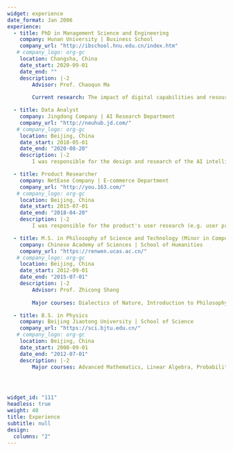 ```yaml
---
widget: experience
date_format: Jan 2006
experience:
  - title: PhD in Management Science and Engineering
    company: Hunan University | Business School
    company_url: "http://ibschool.hnu.edu.cn/index.htm"
   # company_logo: org-gc
    location: Changsha, China
    date_start: 2020-09-01
    date_end: ""
    description: |-2
        Advisor: Prof. Chaoqun Ma
        
        Current research: The impact of digital capabilities and resource synergy on breakthrough innovation in the digital economy

  - title: Data Analyst
    company: Jingdong Company | AI Research Department
    company_url: "http://neuhub.jd.com/"
   # company_logo: org-gc
    location: Beijing, China
    date_start: 2018-05-01
    date_end: "2020-08-20"
    description: |-2
        I was responsible for the design and research of the AI intelligent consumption system. The data source of this system is based on JD's massive user consumption and behavior data and customer service chat logs. It is a big data intelligent platform that integrates consumption hotspot trend prediction and public opinion risk tracking. My responsibility was to analyze the consumption and behavior data of JD's users, research the product consumption recommendation algorithms and build the users' emotion perception models.

  - title: Product Researcher
    company: NetEase Company | E-commerce Department
    company_url: "http://you.163.com/"
   # company_logo: org-gc
    location: Beijing, China
    date_start: 2015-07-01
    date_end: "2018-04-20"
    description: |-2
        I was responsible for the product's user research (e.g. user profile, behavioral data and business model analysis, etc.), data mining and project management. During this period, I obtained three national invention patents as the first inventor.

  - title: M.S. in Philosophy of Science and Technology (Minor in Computer Science and Technology, 2012-2014)
    company: Chinese Academy of Sciences | School of Humanities
    company_url: "https://renwen.ucas.ac.cn/"
   # company_logo: org-gc
    location: Beijing, China
    date_start: 2012-09-01
    date_end: "2015-07-01"
    description: |-2
        Advisor: Prof. Zhicong Shang
        
        Major courses: Dialectics of Nature, Introduction to Philosophy of Science, History of Science, Modern Western Philosophy, Computer Programming and Algorithms, Machine Learning, etc.

  - title: B.S. in Physics
    company: Beijing Jiaotong University | School of Science
    company_url: "https://sci.bjtu.edu.cn/"
   # company_logo: org-gc
    location: Beijing, China
    date_start: 2008-09-01
    date_end: "2012-07-01"
    description: |-2
        Major courses: Advanced Mathematics, Linear Algebra, Probability Theory and Mathematical Statistics, Optics, Electrodynamics, Quantum mechanics, Data structures, etc.




widget_id: "111"
headless: true
weight: 40
title: Experience
subtitle: null
design:
  columns: "2"
---
```

